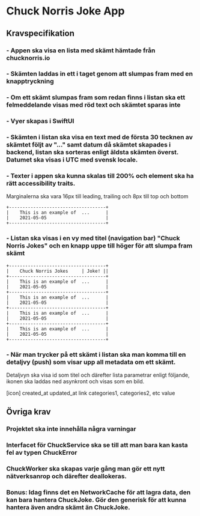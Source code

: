 #  Chuck Norris Joke App

## Kravspecifikation

### - Appen ska visa en lista med skämt hämtade från chucknorris.io

### - Skämten laddas in ett i taget genom att slumpas fram med en knapptryckning

### - Om ett skämt slumpas fram som redan finns i listan ska ett felmeddelande visas med **röd text** och skämtet sparas inte

### - Vyer skapas i SwiftUI

### - Skämten i listan ska visa en text med de första 30 tecknen av skämtet följt av "..." samt datum då skämtet skapades i backend, listan ska sorteras enligt äldsta skämten överst. Datumet ska visas i UTC med svensk locale.

### - Texter i appen ska kunna skalas till 200% och element ska ha rätt accessibility traits.

Marginalerna ska vara 16px till leading, trailing och 8px till top och bottom

    +------------------------------------+
    |    This is an example of  ...      |
    |    2021-05-05                      |
    +------------------------------------+

### - Listan ska visas i en vy med titel (navigation bar) "Chuck Norris Jokes" och en knapp uppe till höger för att slumpa fram skämt

    +------------------------------------+
    |    Chuck Norris Jokes     | Joke! ||
    +------------------------------------+
    |    This is an example of  ...      |
    |    2021-05-05                      |
    +------------------------------------+
    |    This is an example of  ...      |
    |    2021-05-05                      |
    +------------------------------------+
    |    This is an example of  ...      |
    |    2021-05-05                      |
    +------------------------------------+
    |    This is an example of  ...      |
    |    2021-05-05                      |
    +------------------------------------+

### - När man trycker på ett skämt i listan ska man komma till en detaljvy (push) som visar upp all metadata om ett skämt.

Detaljvyn ska visa id som titel och därefter lista parametrar enligt följande, ikonen ska laddas ned asynkront och visas som en bild.

[icon] created_at
updated_at 
link
categories1, categories2, etc
value

## Övriga krav
### Projektet ska inte innehålla några varningar
### Interfacet för ChuckService ska se till att man bara kan kasta fel av typen ChuckError 
### ChuckWorker ska skapas varje gång man gör ett nytt nätverksanrop och därefter deallokeras.
### Bonus: Idag finns det en NetworkCache för att lagra data, den kan bara hantera ChuckJoke. Gör den generisk för att kunna hantera även andra skämt än ChuckJoke.
